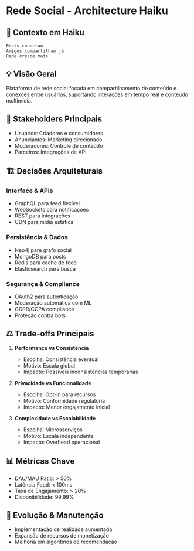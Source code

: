 # Rede Social - Architecture Haiku

## 🎯 Contexto em Haiku

```
Posts conectam
Amigos compartilham já
Rede cresce mais
```

## 💡 Visão Geral
Plataforma de rede social focada em compartilhamento de conteúdo e conexões entre usuários, suportando interações em tempo real e conteúdo multimídia.

## 👥 Stakeholders Principais
- Usuários: Criadores e consumidores
- Anunciantes: Marketing direcionado
- Moderadores: Controle de conteúdo
- Parceiros: Integrações de API

## 🏗 Decisões Arquiteturais

### Interface & APIs
- GraphQL para feed flexível
- WebSockets para notificações
- REST para integrações
- CDN para mídia estática

### Persistência & Dados
- Neo4j para grafo social
- MongoDB para posts
- Redis para cache de feed
- Elasticsearch para busca

### Segurança & Compliance
- OAuth2 para autenticação
- Moderação automática com ML
- GDPR/CCPA compliance
- Proteção contra bots

## ⚖️ Trade-offs Principais

1. **Performance vs Consistência**
   - Escolha: Consistência eventual
   - Motivo: Escala global
   - Impacto: Possíveis inconsistências temporárias

2. **Privacidade vs Funcionalidade**
   - Escolha: Opt-in para recursos
   - Motivo: Conformidade regulatória
   - Impacto: Menor engajamento inicial

3. **Complexidade vs Escalabilidade**
   - Escolha: Microsserviços
   - Motivo: Escala independente
   - Impacto: Overhead operacional

## 📊 Métricas Chave
- DAU/MAU Ratio: > 50%
- Latência Feed: < 100ms
- Taxa de Engajamento: > 20%
- Disponibilidade: 99.99%

## 🔄 Evolução & Manutenção
- Implementação de realidade aumentada
- Expansão de recursos de monetização
- Melhoria em algoritmos de recomendação 